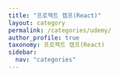 ```yaml
---
title: "프로젝트 캠프(React)"
layout: category
permalink: /categories/udemy/
author_profile: true
taxonomy: 프로젝트 캠프(React)
sidebar:
  nav: "categories"
---
```

